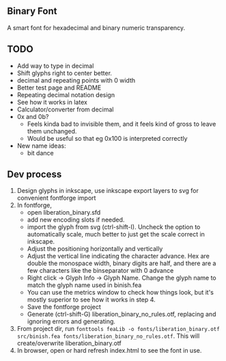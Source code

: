 ## Binary Font
A smart font for hexadecimal and binary numeric transparency.

## TODO
- Add way to type in decimal
- Shift glyphs right to center better.
- decimal and repeating points with 0 width
- Better test page and README
- Repeating decimal notation design
- See how it works in latex
- Calculator/converter from decimal
- 0x and 0b?
    - Feels kinda bad to invisible them, and it feels kind of gross to leave them unchanged.
    - Would be useful so that eg 0x100 is interpreted correctly
- New name ideas:
    - bit dance
    
    
## Dev process
1. Design glyphs in inkscape, use inkscape export layers to svg for convenient fontforge import
2. In fontforge, 
    - open liberation_binary.sfd
    - add new encoding slots if needed.
    - import the glyph from svg (ctrl-shift-I). Uncheck the option to automatically scale, much better to just get the scale correct in inkscape.
    - Adjust the positioning horizontally and vertically
    - Adjust the vertical line indicating the character advance. Hex are double the monospace width, binary digits are half, and there are a few characters like the binseparator with 0 advance
    - Right click -> Glyph Info -> Glyph Name. Change the glyph name to match the glyph name used in binish.fea
    - You can use the metrics window to check how things look, but it's mostly superior to see how it works in step 4.
    - Save the fontforge project
    - Generate (ctrl-shift-G) liberation_binary_no_rules.otf, replacing and ignoring errors and generating.
3. From project dir, run `fonttools feaLib -o fonts/liberation_binary.otf src/binish.fea fonts/liberation_binary_no_rules.otf`. This will create/overwrite liberation_binary.otf
4. In browser, open or hard refresh index.html to see the font in use.